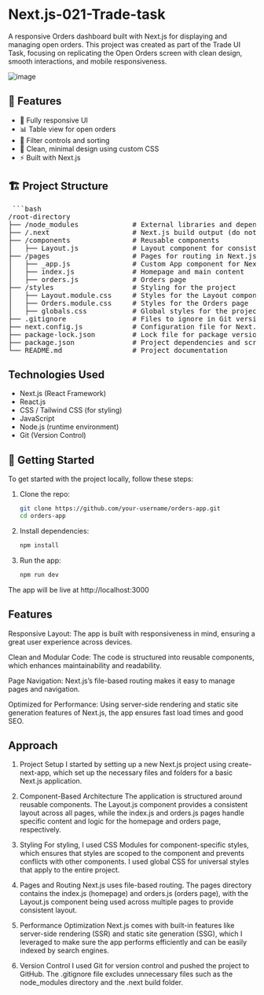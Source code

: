 # Next.js-021-Trade-task

A responsive Orders dashboard built with Next.js for displaying and managing open orders. This project was created as part of the Trade UI Task, focusing on replicating the Open Orders screen with clean design, smooth interactions, and mobile responsiveness.

![image](https://github.com/user-attachments/assets/dbdaf1ce-dcd0-49d9-9940-94c8c4b84784)


## 🧠 Features
- 📱 Fully responsive UI
- 📊 Table view for open orders
- 🧭 Filter controls and sorting
- 🎨 Clean, minimal design using custom CSS
- ⚡ Built with Next.js 

## 🏗️ Project Structure
<pre> ```bash
/root-directory
├── /node_modules             # External libraries and dependencies
├── /.next                    # Next.js build output (do not push to git)
├── /components               # Reusable components
│   ├── Layout.js             # Layout component for consistent page structure
├── /pages                    # Pages for routing in Next.js
│   ├── _app.js               # Custom App component for Next.js
│   ├── index.js              # Homepage and main content
│   ├── orders.js             # Orders page
├── /styles                   # Styling for the project
│   ├── Layout.module.css     # Styles for the Layout component
│   ├── Orders.module.css     # Styles for the Orders page
│   ├── globals.css           # Global styles for the project
├── .gitignore                # Files to ignore in Git version control
├── next.config.js            # Configuration file for Next.js
├── package-lock.json         # Lock file for package versions
├── package.json              # Project dependencies and scripts
└── README.md                 # Project documentation
</pre>

## Technologies Used
- Next.js (React Framework)
- React.js
- CSS / Tailwind CSS (for styling)
- JavaScript
- Node.js (runtime environment)
- Git (Version Control)

## 🚀 Getting Started

To get started with the project locally, follow these steps:

1. Clone the repo:
   ```bash
   git clone https://github.com/your-username/orders-app.git
   cd orders-app
2. Install dependencies:
   ```bash
   npm install

3. Run the app:
   ```bash
   npm run dev
The app will be live at http://localhost:3000

## Features
Responsive Layout: The app is built with responsiveness in mind, ensuring a great user experience across devices.

Clean and Modular Code: The code is structured into reusable components, which enhances maintainability and readability.

Page Navigation: Next.js’s file-based routing makes it easy to manage pages and navigation.

Optimized for Performance: Using server-side rendering and static site generation features of Next.js, the app ensures fast load times and good SEO.

## Approach
1. Project Setup
I started by setting up a new Next.js project using create-next-app, which set up the necessary files and folders for a basic Next.js application.

2. Component-Based Architecture
The application is structured around reusable components. The Layout.js component provides a consistent layout across all pages, while the index.js and orders.js pages handle specific content and logic for the homepage and orders page, respectively.

3. Styling
For styling, I used CSS Modules for component-specific styles, which ensures that styles are scoped to the component and prevents conflicts with other components. I used global CSS for universal styles that apply to the entire project.

4. Pages and Routing
Next.js uses file-based routing. The pages directory contains the index.js (homepage) and orders.js (orders page), with the Layout.js component being used across multiple pages to provide consistent layout.

5. Performance Optimization
Next.js comes with built-in features like server-side rendering (SSR) and static site generation (SSG), which I leveraged to make sure the app performs efficiently and can be easily indexed by search engines.

6. Version Control
I used Git for version control and pushed the project to GitHub. The .gitignore file excludes unnecessary files such as the node_modules directory and the .next build folder.
